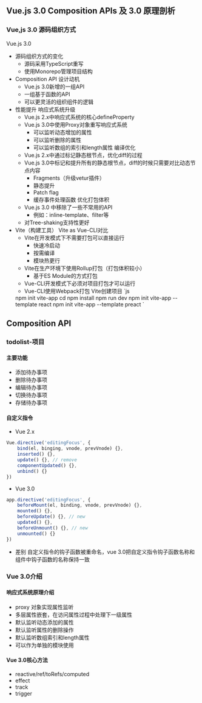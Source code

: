 ## Vue.js 3.0 Composition APIs 及 3.0 原理剖析
### Vue,js 3.0 源码组织方式
Vue.js 3.0
- 源码组织方式的变化
    - 源码采用TypeScript重写
    - 使用Monorepo管理项目结构
- Composition API
    设计动机
    - Vue.js 3.0新增的一组API
    - 一组基于函数的API
    - 可以更灵活的组织组件的逻辑
- 性能提升
    响应式系统升级
    - Vue.js 2.x中响应式系统的核心defineProperty
    - Vue.js 3.0中使用Proxy对象重写响应式系统
        - 可以监听动态增加的属性
        - 可以监听删除的属性
        - 可以监听数组的索引和length属性
    编译优化
    - Vue.js 2.x中通过标记静态根节点，优化diff的过程
    - Vue.js 3.0中标记和提升所有的静态根节点，diff的时候只需要对比动态节点内容
        - Fragments（升级vetur插件）
        - 静态提升
        - Patch flag
        - 缓存事件处理函数
    优化打包体积
    - Vue.js 3.0 中移除了一些不常用的API
        - 例如：inline-template、filter等
    - 对Tree-shaking支持性更好
- Vite（构建工具）
    Vite as Vue-CLI对比
    - Vite在开发模式下不需要打包可以直接运行
        - 快速冷启动
        - 按需编译
        - 模块热更行
    - Vite在生产环境下使用Rollup打包（打包体积较小）
        - 基于ES Module的方式打包
    - Vue-CLI开发模式下必须对项目打包才可以运行
    - Vue-CLI使用Webpack打包
    Vite创建项目
    `js
    <!-- Vite 创建项目 -->
    npm init vite-app <project-name>
    cd <project-name>
    npm install
    npm run dev
    <!-- 基于模板创建项目 -->
    npm init vite-app --template react
    npm init vite-app --template preact
    `
## Composition API
### todolist-项目
#### 主要功能
- 添加待办事项
- 删除待办事项
- 编辑待办事项
- 切换待办事项
- 存储待办事项

#### 自定义指令
- Vue 2.x
```js
Vue.directive('editingFocus', {
    bind(el, binging, vnode, prevVnode) {},
    inserted() {},
    update() {}, // remove
    componentUpdated() {},
    unbind() {}
})
```
- Vue 3.0
```js
app.directive('editingFocus', {
    beforeMount(el, binding, vnode, prevVnode) {},
    mounted() {},
    beforeUpdate() {}, // new
    updated() {},
    beforeUnmount() {}, // new
    unmounted() {}
})
```
- 差别
自定义指令的钩子函数被重命名，vue 3.0把自定义指令钩子函数名称和组件中钩子函数的名称保持一致

### Vue  3.0介绍
#### 响应式系统原理介绍
- proxy 对象实现属性监听
- 多层属性嵌套，在访问属性过程中处理下一级属性
- 默认监听动态添加的属性
- 默认监听属性的删除操作
- 默认监听数组索引和length属性
- 可以作为单独的模块使用
#### Vue 3.0核心方法
- reactive/ref/toRefs/computed
- effect
- track
- trigger
